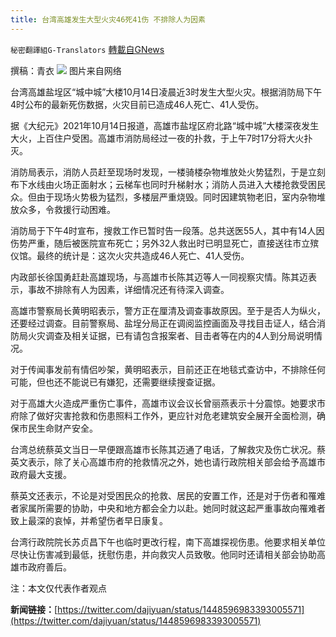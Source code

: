 ```yaml
---
title: 台湾高雄发生大型火灾46死41伤 不排除人为因素
---
```

`秘密翻譯組G-Translators` [轉載自GNews](https://gnews.org/zh-hans/1593715/)

撰稿：青衣
![](https://assets.gnews.org/wp-content/uploads/2021/10/图片3-8.png)
图片来自网络

台湾高雄盐埕区“城中城”大楼10月14日凌晨近3时发生大型火灾。根据消防局下午4时公布的最新死伤数据，火灾目前已造成46人死亡、41人受伤。

据《大纪元》2021年10月14日报道，高雄市盐埕区府北路“城中城”大楼深夜发生大火，上百住户受困。高雄市消防局经过一夜的扑救，于上午7时17分将大火扑灭。

消防局表示，消防人员赶至现场时发现，一楼骑楼杂物堆放处火势猛烈，于是立刻布下水线由火场正面射水；云梯车也同时升梯射水；消防人员进入大楼抢救受困民众。但由于现场火势极为猛烈，多楼层严重烧毁。同时因建筑物老旧，室内杂物堆放众多，令救援行动困难。

消防局于下午4时宣布，搜救工作已暂时告一段落。总共送医55人，其中有14人因伤势严重，随后被医院宣布死亡；另外32人救出时已明显死亡，直接送往市立殡仪馆。最终的统计是：这次火灾共造成46人死亡、41人受伤。

内政部长徐国勇赶赴高雄现场，与高雄市长陈其迈等人一同视察灾情。陈其迈表示，事故不排除有人为因素，详细情况还有待深入调查。

高雄市警察局长黄明昭表示，警方正在厘清及调查事故原因。至于是否人为纵火，还要经过调查。目前警察局、盐埕分局正在调阅监控画面及寻找目击证人，结合消防局火灾调查及相关证据，已有请包含报案者、目击者等在内的4人到分局说明情况。

对于传闻事发前有情侣吵架，黄明昭表示，目前还正在地毯式查访中，不排除任何可能，但也还不能说已有嫌犯，还需要继续搜查证据。

对于高雄大火造成严重伤亡事件，高雄市议会议长曾丽燕表示十分震惊。她要求市府除了做好灾害抢救和伤患照料工作外，更应针对危老建筑安全展开全面检测，确保市民生命财产安全。

台湾总统蔡英文当日一早便跟高雄市长陈其迈通了电话，了解救灾及伤亡状况。蔡英文表示，除了关心高雄市府的抢救情况之外，她也请行政院相关部会给予高雄市政府最大支援。

蔡英文还表示，不论是对受困民众的抢救、居民的安置工作，还是对于伤者和罹难者家属所需要的协助，中央和地方都会全力以赴。她同时就这起严重事故向罹难者致上最深的哀悼，并希望伤者早日康复。

台湾行政院院长苏贞昌下午也临时更改行程，南下高雄探视伤患。他要求相关单位尽快让伤害减到最低，抚慰伤患，并向救灾人员致敬。他同时还请相关部会协助高雄市政府善后。

注：本文仅代表作者观点

**新闻链接：**[https://twitter.com/dajiyuan/status/1448596983393005571](https://twitter.com/dajiyuan/status/1448596983393005571)
